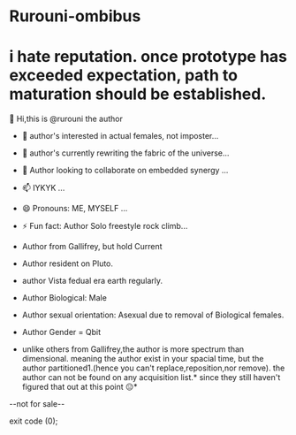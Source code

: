 # Rurouni-ombibus 
# i hate reputation. once prototype has exceeded expectation, path to maturation should be established.
👋 Hi,this is @rurouni the author

- 👀 author's interested in actual females, not imposter...

- 🌱 author's currently rewriting the fabric of the universe...

- 💞️ Author looking to collaborate on embedded synergy ...

- 📫 IYKYK ...

- 😄 Pronouns: ME, MYSELF ...

- ⚡ Fun fact: Author Solo freestyle rock climb...

- Author from Gallifrey, but hold Current
- Author resident on Pluto.
- author Vista fedual era earth regularly.

- Author Biological: Male

- Author sexual orientation: Asexual due to removal of Biological females.

- Author Gender = Qbit





- unlike others from Gallifrey,the author is more spectrum than dimensional. meaning the author exist in your spacial time, but the author partitioned1.(hence you can't replace,reposition,nor remove). the author can not be found on any  acquisition list.* since they still haven't figured that out at this point 😑* 

--not for sale--

exit code (0);

<!---

rurouni-omibus/rurouni-omibus is a ✨ special ✨ repository because its `README.md` (this file) appears on your GitHub profile.

You can click the Preview link to take a look at your changes.

--->


